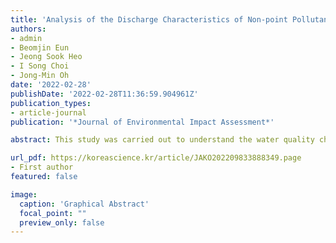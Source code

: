 ```yaml
---
title: 'Analysis of the Discharge Characteristics of Non-point Pollutants from the Interception Facilities according to Rainfall Conditions'
authors:
- admin
- Beomjin Eun
- Jeong Sook Heo
- I Song Choi
- Jong-Min Oh
date: '2022-02-28'
publishDate: '2022-02-28T11:36:59.904961Z'
publication_types:
- article-journal
publication: '*Journal of Environmental Impact Assessment*'

abstract: This study was carried out to understand the water quality characteristics of the initial stormwater runoff and the origin of soluble pollutants according to various rainfall conditions from a non-point source reducing facility. The water sample from this study was collected among 10 collection facilities in the G-drainage area. Specifically, five of the collection points including 1, 5, 8, 9, and 10 were reported with unknown water inflow even during non-rain conditions. The leakage characteristics of non-point pollutants from the collection facilities were then able to identify accordingly. The water quality characteristics of the stormwater runoff from the collection facilities were strongly affected by the amounts of rainfalls. The average concentrations of EC, BOD, TOC, and TN during non-rain were found to be higher than their concentrations during rain; on the other hand, the average concentrations of DO were found to be lower than its concentrations during rain. In addition, the distribution of organic components existing in the effluent of collection facilities were identified based on the dissolved organic matter analysis. In summary, the stormwater runoff was highly affected by pollutants flowing from the surrounding environment, and the amounts of hard-to-decompose humic substances were greatly increased in the collection facilities due to rain.

url_pdf: https://koreascience.kr/article/JAKO202209833888349.page
- First author
featured: false

image:
  caption: 'Graphical Abstract'
  focal_point: ""
  preview_only: false
---
```

